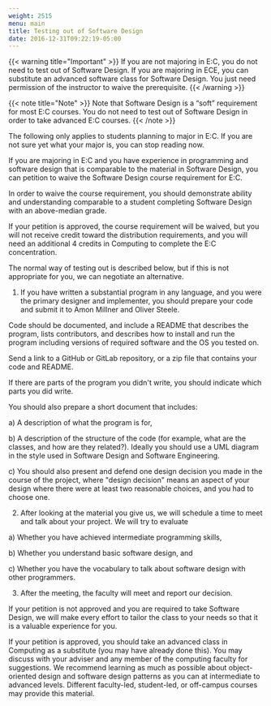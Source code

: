 ```yaml
---
weight: 2515
menu: main
title: Testing out of Software Design
date: 2016-12-31T09:22:19-05:00
---
```


{{< warning title="Important" >}}
If you are not majoring in E:C, you do not need to test out of Software Design.
If you are majoring in ECE, you can substitute an advanced software class for Software Design.
You just need permission of the instructor to waive the prerequisite.
{{< /warning >}}

{{< note title="Note" >}}
Note that Software Design is a “soft” requirement for most E:C courses.
You do not need to test out of Software Design in order to take advanced E:C courses.
{{< /note >}}

The following only applies to students planning to major in E:C.
If you are not sure yet what your major is, you can stop reading now.

If you are majoring in E:C and you have experience in programming and software design that is comparable to the material in Software Design, you can petition to waive the Software Design course requirement for E:C.

In order to waive the course requirement, you should demonstrate ability and understanding comparable to a student completing Software Design with an above-median grade.

If your petition is approved, the course requirement will be waived, but you will not receive credit toward the distribution requirements, and you will need an additional 4 credits in Computing to complete the E:C concentration.

The normal way of testing out is described below, but if this is not appropriate for you, we can negotiate an alternative.

1) If you have written a substantial program in any language, and you were the primary designer and implementer, you should prepare your code and submit it to Amon Millner and Oliver Steele.

Code should be documented, and include a README that describes the program, lists contributors, and describes how to install and run the program including versions of required software and the OS you tested on.

Send a link to a GitHub or GitLab repository, or a zip file that contains your code and README.

If there are parts of the program you didn't write, you should indicate which parts you did write.

You should also prepare a short document that includes:

a) A description of what the program is for,

b) A description of the structure of the code (for example, what are the classes, and how are they related?).
Ideally you should use a UML diagram in the style used in Software Design and Software Engineering.

c) You should also present and defend one design decision you made in the course of the project, where "design decision" means an aspect of your design where there were at least two reasonable choices, and you had to choose one.


2) After looking at the material you give us, we will schedule a time to meet and talk about your project.
We will try to evaluate

a) Whether you have achieved intermediate programming skills,

b) Whether you understand basic software design, and

c) Whether you have the vocabulary to talk about software design with other programmers.


3) After the meeting, the faculty will meet and report our decision.

If your petition is not approved and you are required to take Software Design, we will make every effort to tailor the class to your needs so that it is a valuable experience for you.

If your petition is approved, you should take an advanced class in Computing as a substitute (you may have already done this).  You may discuss with your adviser and any member of the computing faculty for suggestions. We recommend learning as much as possible about object-oriented design and software design patterns as you can at intermediate to advanced levels. Different faculty-led, student-led, or off-campus courses may provide this material.
